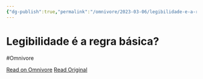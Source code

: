```yaml
---
{"dg-publish":true,"permalink":"/omnivore/2023-03-06/legibilidade-e-a-regra-basica/","title":"Legibilidade é a regra básica?","tags":["Publicidade","Mercado","Comunicação","Design","Branding"],"created":"","updated":""}
---
```



# Legibilidade é a regra básica?
#Omnivore

[Read on Omnivore](https://omnivore.app/me/legibilidade-e-a-regra-basica-186b6e162ae)
[Read Original](https://www.plau.design/entrelinha/legibilidade-e-a-regra-basica)



